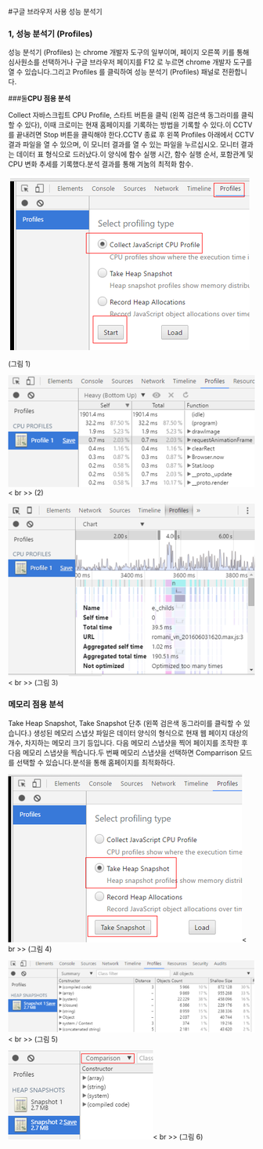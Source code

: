#구글 브라우저 사용 성능 분석기

### 

### **1, 성능 분석기 (Profiles)**

성능 분석기 (Profiles) 는 chrome 개발자 도구의 일부이며, 페이지 오른쪽 키를 통해 심사원소를 선택하거나 구글 브라우저 페이지를 F12 로 누르면 chrome 개발자 도구를 열 수 있습니다.그리고 Profiles 를 클릭하여 성능 분석기 (Profiles) 패널로 전환합니다.



 



###둘**CPU 점용 분석**

Collect 자바스크립트 CPU Profile, 스타트 버튼을 클릭 (왼쪽 검은색 동그라미를 클릭할 수 있다), 이때 크로미는 현재 홈페이지를 기록하는 방법을 기록할 수 있다.이 CCTV를 끝내려면 Stop 버튼을 클릭해야 한다.CCTV 종료 후 왼쪽 Profiles 아래에서 CCTV 결과 파일을 열 수 있으며, 이 모니터 결과를 열 수 있는 파일을 누르십시오.
모니터 결과는 데이터 표 형식으로 드러났다.이 양식에 함수 실행 시간, 함수 실행 순서, 포함관계 및 CPU 변화 추세를 기록했다.분석 결과를 통해 겨눔의 최적화 함수.



​    ![图片1.png](img/1.png)<br/>

(그림 1)

​![图片1.png](img/2.png)< br >>
(2)

​![图片1.png](img/3.png)< br >>
(그림 3)



 



### **메모리 점용 분석**

Take Heap Snapshot, Take Snapshot 단추 (왼쪽 검은색 동그라미를 클릭할 수 있습니다.)
생성된 메모리 스냅샷 파일은 데이터 양식의 형식으로 현재 웹 페이지 대상의 개수, 차지하는 메모리 크기 등입니다.
다음 메모리 스냅샷을 찍어 페이지를 조작한 후 다음 메모리 스냅샷을 찍습니다.두 번째 메모리 스냅샷을 선택하면 Comparrison 모드를 선택할 수 있습니다.분석을 통해 홈페이지를 최적화하다.

​![图片1.png](img/4.png)< br >>
(그림 4)

​![图片1.png](img/5.png)< br >>
(그림 5)

​![图片1.png](img/6.png)< br >>
(그림 6)